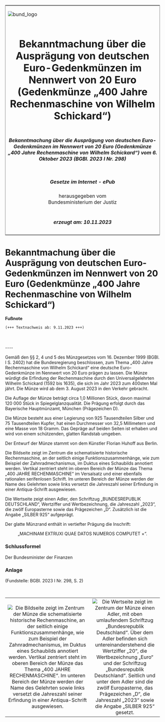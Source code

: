 <span id="DECKBLATT.html"></span>

<table border="0" frame="border" width="100%">

<tr valign="top">

<td align="left">

![bund\_logo](BfJ_2021_Web_de_de.gif)

</td>

<td align="right">

 

</td>

</tr>

<tr align="center" valign="middle">

<td colspan="2">

# Bekanntmachung über die Ausprägung von deutschen Euro-Gedenkmünzen im Nennwert von 20 Euro (Gedenkmünze „400 Jahre Rechenmaschine von Wilhelm Schickard“)

</td>

</tr>

<tr align="center" valign="middle">

<td colspan="2">

##### Bekanntmachung über die Ausprägung von deutschen Euro-Gedenkmünzen im Nennwert von 20 Euro (Gedenkmünze „400 Jahre Rechenmaschine von Wilhelm Schickard“) vom 6. Oktober 2023 (BGBl. 2023 I Nr. 298)

</td>

</tr>

<tr align="center" valign="middle">

<td colspan="2">

  
  

##### Gesetze im Internet - ePub  
  
herausgegeben vom  
Bundesministerium der Justiz

</td>

</tr>

<tr align="center" valign="bottom">

<td colspan="2">

  
  

##### erzeugt am: 10.11.2023

</td>

</tr>

</table>

<span id="BJNR12A0A0023.html"></span>

# Bekanntmachung über die Ausprägung von deutschen Euro-Gedenkmünzen im Nennwert von 20 Euro (Gedenkmünze „400 Jahre Rechenmaschine von Wilhelm Schickard“)

<div>

  
**Fußnote**

<div class="jnhtml">

<div>

<div class="jurAbsatz">

  

``` 
(+++ Textnachweis ab: 9.11.2023 +++)

 
```

</div>

</div>

</div>

</div>

<span id="BJNR12A0A0023BJNE000100000.html"></span>

###   
\----

<div>

<div class="jnhtml">

<div>

<div class="jurAbsatz">

Gemäß den §§ 2, 4 und 5 des Münzgesetzes vom 16. Dezember 1999 (BGBl. I
S. 2402) hat die Bundesregierung beschlossen, zum Thema „400 Jahre
Rechenmaschine von Wilhelm Schickard“ eine deutsche Euro-Gedenkmünze im
Nennwert von 20 Euro prägen zu lassen. Die Münze würdigt die Erfindung
der Rechenmaschine durch den Universalgelehrten Wilhelm Schickard (1592
bis 1635), die sich im Jahr 2023 zum 400sten Mal jährt. Die Münze wird
ab dem 3. August 2023 in den Verkehr gebracht.

</div>

<div class="jurAbsatz">

Die Auflage der Münze beträgt circa 1,0 Millionen Stück, davon maximal
120 000 Stück in Spiegelglanzqualität. Die Prägung erfolgt durch das
Bayerische Hauptmünzamt, München (Prägezeichen D).

</div>

<div class="jurAbsatz">

Die Münze besteht aus einer Legierung von 925 Tausendteilen Silber und
75 Tausendteilen Kupfer, hat einen Durchmesser von 32,5 Millimetern und
eine Masse von 18 Gramm. Das Gepräge auf beiden Seiten ist erhaben und
wird von einem schützenden, glatten Randstab umgeben.

</div>

<div class="jurAbsatz">

Der Entwurf der Münze stammt von dem Künstler Florian Huhoff aus Berlin.

</div>

<div class="jurAbsatz">

Die Bildseite zeigt im Zentrum die schematisierte historische
Rechenmaschine, an der seitlich einige Funktionszusammenhänge, wie zum
Beispiel der Zahnradmechanismus, im Duktus eines Schaubilds annotiert
werden. Vertikal zentriert steht im oberen Bereich der Münze das Thema
„400 JAHRE RECHENMASCHINE“ im Versalsatz und einer ebenfalls
rationalen serifenlosen Schrift. Im unteren Bereich der Münze werden der
Name des Gelehrten sowie links versetzt die Jahreszahl seiner Erfindung
in einer Antiqua-Schrift ausgewiesen.

</div>

<div class="jurAbsatz">

Die Wertseite zeigt einen Adler, den Schriftzug „BUNDESREPUBLIK
DEUTSCHLAND“, Wertziffer und Wertbezeichnung, die Jahreszahl „2023“, die
zwölf Europasterne sowie das Prägezeichen „D“. Zusätzlich ist die Angabe
„SILBER 925“ aufgeprägt.

</div>

<div class="jurAbsatz">

Der glatte Münzrand enthält in vertiefter Prägung die Inschrift:

</div>

<div class="jurAbsatz" style="text-align:center;">

„MACHINAM EXTRUXI QUAE DATOS NUMEROS COMPUTET ×“.

</div>

</div>

</div>

</div>

<span id="BJNR12A0A0023BJNE000200000.html"></span>

### Schlussformel  

<div>

<div class="jnhtml">

<div>

<div class="jurAbsatz">

<span class="SP">Der Bundesminister der Finanzen</span>

</div>

</div>

</div>

</div>

<span id="BJNR12A0A0023BJNE000300000.html"></span>

### Anlage  

<div>

<div class="jnhtml">

<div>

<div class="jurAbsatz">

<div class="kommentar_Fundstelle">

(Fundstelle: BGBl. 2023 I Nr. 298, S. 2)

</div>

</div>

<div class="jurAbsatz">

 

</div>

|                                                                                                                                                                                                                                                                                                                                                                                                                                                                                                                |                                                                                                                                                                                                                                                                                                                                                                                                                                                     |
| :------------------------------------------------------------------------------------------------------------------------------------------------------------------------------------------------------------------------------------------------------------------------------------------------------------------------------------------------------------------------------------------------------------------------------------------------------------------------------------------------------------: | :-------------------------------------------------------------------------------------------------------------------------------------------------------------------------------------------------------------------------------------------------------------------------------------------------------------------------------------------------------------------------------------------------------------------------------------------------: |
| ![Die Bildseite zeigt im Zentrum der Münze die schematisierte historische Rechenmaschine, an der seitlich einige Funktionszusammenhänge, wie zum Beispiel der Zahnradmechanismus, im Duktus eines Schaubilds annotiert werden. Vertikal zentriert steht im oberen Bereich der Münze das Thema „400 JAHRE RECHENMASCHINE“. Im unteren Bereich der Münze werden der Name des Gelehrten sowie links versetzt die Jahreszahl seiner Erfindung in einer Antiqua-Schrift ausgewiesen. ](bgbl1_2023_j02980_0010.jpeg) | ![Die Wertseite zeigt im Zentrum der Münze einen Adler, mit oben umlaufendem Schriftzug „Bundesrepublik Deutschland“. Über dem Adler befinden sich untereinanderstehend die Wertziffer „20“, die Wertbezeichnung „Euro“ und der Schriftzug „Bundesrepublik Deutschland“. Seitlich und unter dem Adler sind die zwölf Europasterne, das Prägezeichen „D“, die Jahreszahl „2023“ sowie die Angabe „SILBER 925“ gesetzt.](bgbl1_2023_j02980_0020.jpeg) |

</div>

</div>

</div>
